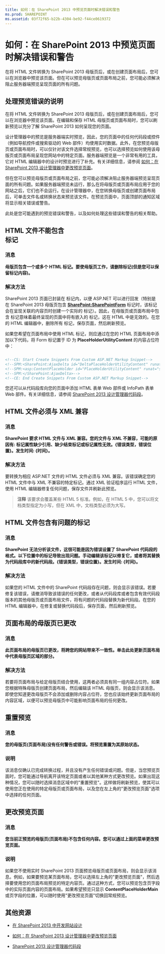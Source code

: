 ```yaml
---
title: 如何：在 SharePoint 2013 中预览页面时解决错误和警告
ms.prod: SHAREPOINT
ms.assetid: 03f72f65-b22b-4304-be92-f44ce0619372
---
```



# 如何：在 SharePoint 2013 中预览页面时解决错误和警告
在将 HTML 文件转换为 SharePoint 2013 母版页后，或在创建页面布局后，您可以在浏览器中预览该页面。但在可以预览母版页或页面布局之前，您可能必须解决阻止服务器端预览呈现页面的所有问题。
## 处理预览错误的说明
<a name="Introduction"> </a>

在将 HTML 文件转换为 SharePoint 2013 母版页后，或在创建页面布局后，您可以在浏览器中预览该页面。在编辑和保存 HTML 母版页或页面布局时，您可以刷新预览以充分了解 SharePoint 2013 如何呈现您的页面。
  
    
    
设计管理器中的预览是服务器端实时预览，因此，您的页面中的任何代码段或控件（例如导航控件或搜索驱动的 Web 部件）均使用实时数据。此外，在您预览母版页或页面布局时，可以仅针对该文件选择常规预览，也可以选择预览如何使用该母版页或页面布局呈现您网站中的特定页面。服务器端预览是一个非常有用的工具，它对 HTML 编辑器中的设计时预览进行了补充。有关详细信息，请参阅 [如何：在 SharePoint 2013 设计管理器中更改预览页面](how-to-change-the-preview-page-in-sharepoint-2013-design-manager.md)。
  
    
    
但在您可以预览母版页或页面布局之前，您可能必须解决阻止服务器端预览呈现页面的所有问题。如果服务器端预览未运行，那么在将母版页或页面布局应用于您的网站之后，它们也不会运行。在设计管理器中，在您转换母版页或创建页面布局后，可单击文件名或转换状态来预览该文件。在预览页面中，页面顶部的通知区域将显示相关错误或警告。
  
    
    
此处是您可能遇到的预览错误和警告，以及如何处理这些错误和警告的相关帮助。
  
    
    

## HTML 文件不能包含 <form> 标记
<a name="FormTags"> </a>


### 消息

 **母版页包含一个或多个 HTML <FORM> 标记。要使母版页工作，请删除标记(但是您可以保留标记内容)。**
  
    
    

### 解决方法

SharePoint 2013 页面已封装在 **<form>** 标记内，以便 ASP.NET 可以进行回发（特别是在 SharePoint 2013 母版页包含 **<SharePoint:SharePointForm>** 标记时，该标记会在呈现关联的内容页时创建一个实际的 **<form>** 标记）。因此，在母版页或页面布局中包含 **<form>** 标记意味着最终呈现的页面中将有嵌入的 **<form>** 标记，这在 HTML 中是无效的。在您的 HTML 编辑器中，删除所有 **<form>** 标记，保存页面，然后刷新预览。
  
    
    
如果您希望在页面布局中使用 HTML **<form>** 标记，则应通过在您的 HTML 页面布局中添加以下代码，将 Form 标记置于 ID 为 **PlaceHolderUtilityContent** 的内容占位符中：
  
    
    



```HTML

<!--CS: Start Create Snippets From Custom ASP.NET Markup Snippet-->
<!--SPM:<SharePoint:AjaxDelta id="DeltaPlaceHolderUtilityContent" runat="server">-->
<!--SPM:<asp:ContentPlaceHolder id="PlaceHolderUtilityContent" runat="server" />-->
<!--SPM:</SharePoint:AjaxDelta>-->
<!--CE: End Create Snippets From Custom ASP.NET Markup Snippet-->
```

您还可以从代码段库向您的页面中添加 HTML 表单 Web 部件或 InfoPath 表单 Web 部件。有关详细信息，请参阅 [SharePoint 2013 设计管理器代码段](sharepoint-2013-design-manager-snippets.md)。
  
    
    

## HTML 文件必须与 XML 兼容
<a name="XMLCompliant"> </a>


### 消息

 **SharePoint 要求 HTML 文件与 XML 兼容。您的文件与 XML 不兼容，可能的原因有: 标记属性缺少引用、缺少结束标记或标记属性无效。{错误类型，错误位置}。发生时间: {时间}。**
  
    
    

### 解决方法

要转换为相应 ASP.NET 文件的 HTML 文件必须与 XML 兼容。该错误确定您的 HTML 文件中与 XML 不兼容的特定标记。通过 XML 验证程序运行 HTML 文件，使用 HTML 编辑器修复任何问题，保存文件并刷新此预览。
  
    
    

> **注释**
> 该要求会覆盖某些 HTML 5 标准。例如，在 HTML 5 中，您可以将文档类型指定为小写，但在 XML 中，文档类型必须为大写。 
  
    
    


  
    
    

## HTML 文件包含有问题的标记
<a name="ProblematicMarkup"> </a>


### 消息

 **SharePoint 无法分析该文件，这很可能是因为错误设置了 SharePoint 代码段的格式。以下位置中的标记导致出现问题。手动编辑该标记以修复它，或者将其替换为代码段库中的新代码段。{错误类型，错误位置}。发生时间: {时间}。**
  
    
    

### 解决方法

如果您的 HTML 文件中的 SharePoint 代码段存在问题，则会显示该错误。若要修复该错误，请撤消导致该错误的任何更改，或者从代码段库或者包含有效代码段版本的其他母版页或页面布局文件，将有问题的代码段替换为新代码段。在您的 HTML 编辑器中，在修复或替换代码段后，保存页面，然后刷新预览。
  
    
    

## 页面布局的母版页已更改
<a name="PageLayoutChanged"> </a>


### 消息

 **此页面布局的母版页已更改，将跨您的网站带来不一致性。单击此处更新页面布局中代表母版页区域的部分。**
  
    
    

### 解决方法

若要将页面布局与给定母版页结合使用，这两者必须具有同一组内容占位符。如果您根据特殊母版页创建页面布局，然后编辑该 HTML 母版页，则会显示该消息。即使您知道更改母版页不会添加或删除内容占位符，您也应该始终更新页面布局的内容区域，以便可以预览母版页中可能影响页面布局的任何更改。
  
    
    

## 重置预览
<a name="ResetPreview"> </a>


### 消息

 **您的母版页(页面布局)没有任何警告或错误。将预览重置为其原始状态。**
  
    
    

### 说明

该消息仅确认已完成转换过程，并且没有产生任何错误或问题。但是，当您预览页面时，您可能通过导航离开该特定页面或者以其他某种方式更改预览。如果出现这种情况，您可以随时选择消息区域中的"重置预览"。这样做将刷新预览，使其可以使用您正在使用的特定母版页或页面布局，以及您在左上角的"更改预览页面"选项中选择的任何页面。
  
    
    

## 更改预览页面
<a name="ChangePreviewPage"> </a>


### 消息

 **您当前正预览的母版页(页面布局)不包含任何内容。您可以通过上面的菜单更改预览页面。**
  
    
    

### 说明

如果您不使用实时 SharePoint 2013 页面预览母版页或页面布局，则会显示该消息。例如，如果要预览某页面布局，您可以选择左上角的"更改预览页面"，然后选择要使用您的页面布局预览的特定内容页。通过这种方式，您可以预览包含页字段中的实际页面内容的页面布局。如果希望预览只显示 **ContentPlaceHolderMain** 或页字段的位置，可以随时使用"更改预览页面"切换回常规预览。
  
    
    

## 其他资源
<a name="bk_addresources"> </a>


-  [在 SharePoint 2013 中开发网站设计](develop-the-site-design-in-sharepoint-2013.md)
    
  
-  [如何：在 SharePoint 2013 设计管理器中更改预览页面](how-to-change-the-preview-page-in-sharepoint-2013-design-manager.md)
    
  
-  [SharePoint 2013 设计管理器代码段](sharepoint-2013-design-manager-snippets.md)
    
  

